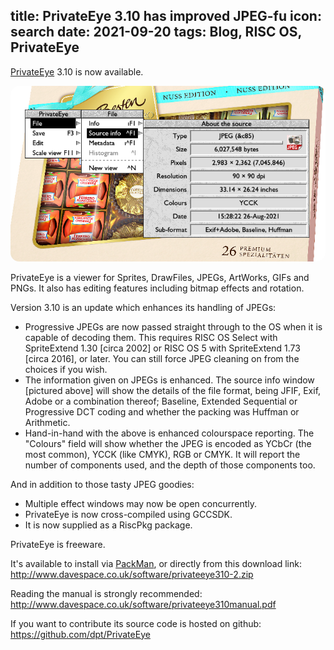 title: PrivateEye 3.10 has improved JPEG-fu
icon: search
date: 2021-09-20
tags: Blog, RISC OS, PrivateEye
----

<!-- begin summary -->

[PrivateEye](/risc.os/privateeye.html) 3.10 is now available.

<img style="border-radius: 1em" src="/software/eyesnap5.png" alt="Slightly out-of-date snap">

PrivateEye is a viewer for Sprites, DrawFiles, JPEGs, ArtWorks, GIFs and PNGs. It also has editing features including bitmap effects and rotation.

Version 3.10 is an update which enhances its handling of JPEGs:

* Progressive JPEGs are now passed straight through to the OS when it is capable of decoding them. This requires RISC OS Select with SpriteExtend 1.30 [circa 2002] or RISC OS 5 with SpriteExtend 1.73 [circa 2016], or later. You can still force JPEG cleaning on from the choices if you wish.
* The information given on JPEGs is enhanced. The source info window [pictured above] will show the details of the file format, being JFIF, Exif, Adobe or a combination thereof; Baseline, Extended Sequential or Progressive DCT coding and whether the packing was Huffman or Arithmetic.
* Hand-in-hand with the above is enhanced colourspace reporting. The "Colours" field will show whether the JPEG is encoded as YCbCr (the most common), YCCK (like CMYK), RGB or CMYK. It will report the number of components used, and the depth of those components too.

<!-- end summary -->

And in addition to those tasty JPEG goodies:

* Multiple effect windows may now be open concurrently.
* PrivateEye is now cross-compiled using GCCSDK.
* It is now supplied as a RiscPkg package.

PrivateEye is freeware.

It's available to install via [PackMan](https://sites.google.com/site/alansriscosstuff/packman), or directly from this download link: 
http://www.davespace.co.uk/software/privateeye310-2.zip

Reading the manual is strongly recommended: 
http://www.davespace.co.uk/software/privateeye310manual.pdf

If you want to contribute its source code is hosted on github:
https://github.com/dpt/PrivateEye

